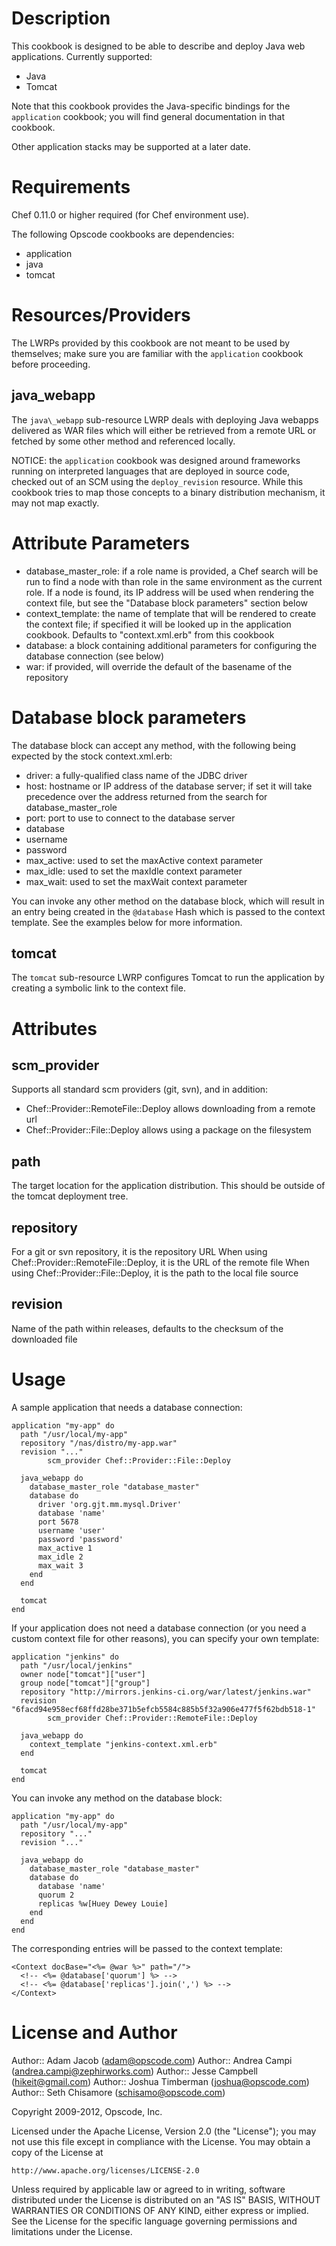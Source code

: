 Description
===========

This cookbook is designed to be able to describe and deploy Java web applications. Currently supported:

* Java
* Tomcat

Note that this cookbook provides the Java-specific bindings for the `application` cookbook; you will find general documentation in that cookbook.

Other application stacks may be supported at a later date.

Requirements
============

Chef 0.11.0 or higher required (for Chef environment use).

The following Opscode cookbooks are dependencies:

* application
* java
* tomcat

Resources/Providers
==========

The LWRPs provided by this cookbook are not meant to be used by themselves; make sure you are familiar with the `application` cookbook before proceeding.

java\_webapp
-----------

The `java\_webapp` sub-resource LWRP deals with deploying Java webapps delivered as WAR files which will either be retrieved from a remote URL or fetched by some other method and referenced locally.

NOTICE: the `application` cookbook was designed around frameworks running on interpreted languages that are deployed in source code, checked out of an SCM using the `deploy_revision` resource. While this cookbook tries to map those concepts to a binary distribution mechanism, it may not map exactly.

# Attribute Parameters

* database\_master\_role: if a role name is provided, a Chef search will be run to find a node with than role in the same environment as the current role. If a node is found, its IP address will be used when rendering the context file, but see the "Database block parameters" section below
* context\_template: the name of template that will be rendered to create the context file; if specified it will be looked up in the application cookbook. Defaults to "context.xml.erb" from this cookbook
* database: a block containing additional parameters for configuring the database connection (see below)
* war: if provided, will override the default of the basename of the repository

# Database block parameters

The database block can accept any method, with the following being expected by the stock context.xml.erb:

* driver: a fully-qualified class name of the JDBC driver
* host: hostname or IP address of the database server; if set it will take precedence over the address returned from the search for database\_master\_role
* port: port to use to connect to the database server
* database
* username
* password
* max\_active: used to set the maxActive context parameter
* max\_idle: used to set the maxIdle context parameter
* max\_wait: used to set the maxWait context parameter

You can invoke any other method on the database block, which will result in an entry being created in the `@database` Hash which is passed to the context template. See the examples below for more information.

tomcat
------

The `tomcat` sub-resource LWRP configures Tomcat to run the application by creating a symbolic link to the context file.

Attributes
==========

scm\_provider
------------

Supports all standard scm providers (git, svn), and in addition:
*	Chef::Provider::RemoteFile::Deploy allows downloading from a remote url
*	Chef::Provider::File::Deploy allows using a package on the filesystem

path
----

The target location for the application distribution. This should be outside of the tomcat deployment tree.

repository
----------

For a git or svn repository, it is the repository URL
When using Chef::Provider::RemoteFile::Deploy, it is the URL of the remote file
When using Chef::Provider::File::Deploy, it is the path to the local file source

revision
--------

Name of the path within releases, defaults to the checksum of the downloaded file

Usage
=====

A sample application that needs a database connection:

    application "my-app" do
      path "/usr/local/my-app"
      repository "/nas/distro/my-app.war"
      revision "..."
			scm_provider Chef::Provider::File::Deploy

      java_webapp do
        database_master_role "database_master"
        database do
          driver 'org.gjt.mm.mysql.Driver'
          database 'name'
          port 5678
          username 'user'
          password 'password'
          max_active 1
          max_idle 2
          max_wait 3
        end
      end

      tomcat
    end

If your application does not need a database connection (or you need a custom
context file for other reasons), you can specify your own template:

    application "jenkins" do
      path "/usr/local/jenkins"
      owner node["tomcat"]["user"]
      group node["tomcat"]["group"]
      repository "http://mirrors.jenkins-ci.org/war/latest/jenkins.war"
      revision "6facd94e958ecf68ffd28be371b5efcb5584c885b5f32a906e477f5f62bdb518-1"
			scm_provider Chef::Provider::RemoteFile::Deploy

      java_webapp do
        context_template "jenkins-context.xml.erb"
      end

      tomcat
    end

You can invoke any method on the database block:

    application "my-app" do
      path "/usr/local/my-app"
      repository "..."
      revision "..."

      java_webapp do
        database_master_role "database_master"
        database do
          database 'name'
          quorum 2
          replicas %w[Huey Dewey Louie]
        end
      end
    end

The corresponding entries will be passed to the context template:

    <Context docBase="<%= @war %>" path="/">
      <!-- <%= @database['quorum'] %> -->
      <!-- <%= @database['replicas'].join(',') %> -->
    </Context>

License and Author
==================

Author:: Adam Jacob (<adam@opscode.com>)
Author:: Andrea Campi (<andrea.campi@zephirworks.com>)
Author:: Jesse Campbell (<hikeit@gmail.com>)
Author:: Joshua Timberman (<joshua@opscode.com>)
Author:: Seth Chisamore (<schisamo@opscode.com>)

Copyright 2009-2012, Opscode, Inc.

Licensed under the Apache License, Version 2.0 (the "License");
you may not use this file except in compliance with the License.
You may obtain a copy of the License at

    http://www.apache.org/licenses/LICENSE-2.0

Unless required by applicable law or agreed to in writing, software
distributed under the License is distributed on an "AS IS" BASIS,
WITHOUT WARRANTIES OR CONDITIONS OF ANY KIND, either express or implied.
See the License for the specific language governing permissions and
limitations under the License.
